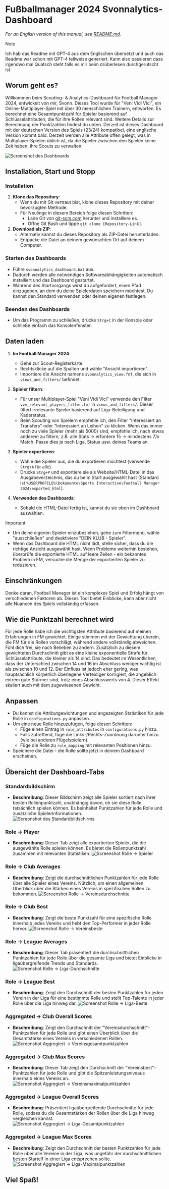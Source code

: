 # Fußballmanager 2024 Svonnalytics-Dashboard

*For an English version of this manual, see [README.md](README.md).*

> [!NOTE]  
> Ich hab das Readme mit GPT-4 aus dem Englischen übersetzt und auch das Readme war schon mit GPT-4 teilweise generiert. Kann also passieren dass irgendwo mal Quatsch steht falls es mir beim drüberlesen durchgerutscht ist. 

## Worum geht es?
Willkommen beim Scouting- & Analytics-Dashboard für Football Manager 2024, entwickelt von mir, Svonn. Dieses Tool wurde für "Veni Vidi Vici", ein Online-Multiplayer-Spiel mit über 30 menschlichen Trainern, entworfen. Es berechnet eine Gesamtpunktzahl für Spieler basierend auf Schlüsselattributen, die für ihre Rollen relevant sind. Weitere Details zur Berechnung der Punktzahlen findest du unten. Derzeit ist dieses Dashboard mit der deutschen Version des Spiels (23/24) kompatibel, eine englische Version kommt bald. Derzeit werden alle Attribute offen gelegt, was in Multiplayer-Spielen üblich ist, da die Spieler zwischen den Spielen keine Zeit haben, ihre Scouts zu verwalten.

![Screenshot des Dashboards](images/showcase.jpg)

## Installation, Start und Stopp

### Installation
1. **Klone das Repository**: 
   - Wenn du mit Git vertraut bist, klone dieses Repository mit deiner bevorzugten Methode.
   - Für Neulinge in diesem Bereich folge diesen Schritten:
     - Lade Git von [git-scm.com](https://git-scm.com/downloads) herunter und installiere es.
     - Öffne Git Bash und tippe `git clone [Repository-Link]`.
2. **Download als ZIP**: 
   - Alternativ kannst du dieses Repository als ZIP-Datei herunterladen.
   - Entpacke die Datei an deinem gewünschten Ort auf deinem Computer.

### Starten des Dashboards
- Führe `svonnalytics_dashboard.bat` aus.
- Dadurch werden alle notwendigen Softwareabhängigkeiten automatisch installiert und das Dashboard gestartet.
- Während des Startvorgangs wirst du aufgefordert, einen Pfad einzugeben, an dem du deine Spielerdaten speichern möchtest. Du kannst den Standard verwenden oder deinen eigenen festlegen.

### Beenden des Dashboards
- Um das Programm zu schließen, drücke `Strg+C` in der Konsole oder schließe einfach das Konsolenfenster.

## Daten laden

1. **Im Football Manager 2024**:
   - Gehe zur Scout-Registerkarte.
   - Rechtsklicke auf die Spalten und wähle "Ansicht importieren".
   - Importiere die Ansicht namens `svonnalytics_view.fmf`, die sich in `views_and_filters/` befindet.

2. **Spieler filtern**:
   - Für unser Multiplayer-Spiel "Veni Vidi Vici" verwende den Filter `vvv_relevant_players_filter.fmf` in `views_and_filters/`. Dieser filtert irrelevante Spieler basierend auf Liga-Beteiligung und Kaderstatus.
   - Beim Scouting von Spielern empfehle ich, den Filter "Interessiert an Transfers" oder "Interessiert an Leihen" zu klicken. Wenn das immer noch zu viele Spieler (mehr als 5000) sind, empfehle ich, nach etwas anderem zu filtern, z.B. alle Stats -> erfordere 15 -> mindestens 7/x Match. Passe dies je nach Liga, Status usw. deines Teams an.

3. **Spieler exportieren**:
   - Wähle die Spieler aus, die du exportieren möchtest (verwende `Strg+A` für alle).
   - Drücke `Strg+P` und exportiere sie als Website/HTML-Datei in das Ausgabeverzeichnis, das du beim Start ausgewählt hast (Standard ist `%USERPROFILE%\Dokumente\Sports Interactive\Football Manager 2024\exported_html`).

4. **Verwenden des Dashboards**:
   - Sobald die HTML-Datei fertig ist, kannst du sie oben im Dashboard auswählen.

> [!IMPORTANT]  
> * Um deine eigenen Spieler einzubeziehen, gehe zum Filtermenü, wähle "ausschließen" und deaktiviere "DEIN KLUB - Spieler".
> * Wenn das Dashboard die HTML nicht lädt, stelle sicher, dass du die richtige Ansicht ausgewählt hast. Wenn Probleme weiterhin bestehen, überprüfe die exportierte HTML auf leere Zeilen - ein bekanntes Problem in FM, versuche die Menge der exportierten Spieler zu reduzieren.

## Einschränkungen

Denke daran, Football Manager ist ein komplexes Spiel und Erfolg hängt von verschiedenen Faktoren ab. Dieses Tool bietet Einblicke, kann aber nicht alle Nuancen des Spiels vollständig erfassen.

## Wie die Punktzahl berechnet wird

Für jede Rolle habe ich die wichtigsten Attribute basierend auf meinen Erfahrungen in FM gewichtet. Einige stimmen mit der Gewichtung überein, die FM für die Rollen vorschlägt, während andere vollständig abweichen. Fühl dich frei, sie nach Belieben zu ändern. Zusätzlich zu diesem gewichteten Durchschnitt gibt es eine kleine exponentielle Strafe für Schlüsselattribute, die kleiner als 14 sind. Das bedeutet im Wesentlichen, dass der Unterschied zwischen 14 und 16 im Abschluss weniger wichtig ist als zwischen 10 und 12. Der Einfluss ist jedoch eher gering, was hauptsächlich körperlich überlegene Verteidiger korrigiert, die angeblich extrem gute Stürmer sind, trotz eines Abschlusswerts von 4. Dieser Effekt skaliert auch mit dem zugewiesenen Gewicht.

## Anpassen

- Du kannst die Attributgewichtungen und angezeigten Statistiken für jede Rolle in `configurations.py` anpassen.
- Um eine neue Rolle hinzuzufügen, folge diesen Schritten:
  - Füge einen Eintrag in `role_attributes` in `configurations.py` hinzu.
  - Falls zutreffend, füge die Links-/Rechts-Zuordnung darunter hinzu (wie bei anderen Flügelspielern).
  - Füge die Rolle zu `role_mapping` mit relevanten Positionen hinzu.
- Speichere die Datei - die Rolle sollte jetzt in deinem Dashboard erscheinen.

## Übersicht der Dashboard-Tabs

### Standardbildschirm
- **Beschreibung**: Dieser Bildschirm zeigt alle Spieler sortiert nach ihrer besten Rollenpunktzahl, unabhängig davon, ob sie diese Rolle tatsächlich spielen können. Es beinhaltet Punktzahlen für jede Rolle und zusätzliche Spielerinformationen.
 ![Screenshot des Standardbildschirms](images/overview.jpg)

### Role -> Player
- **Beschreibung**: Dieser Tab zeigt alle exportierten Spieler, die die ausgewählte Rolle spielen können. Es bietet die Rollenpunktzahl zusammen mit relevanten Statistiken.
 ![Screenshot Rolle -> Spieler](images/players.jpg)

### Role -> Club Averages

- **Beschreibung**: Zeigt die durchschnittlichen Punktzahlen für jede Rolle über alle Spieler eines Vereins. Nützlich, um einen allgemeinen Überblick über die Stärken eines Vereins in spezifischen Rollen zu bekommen.
 ![Screenshot Rolle -> Vereinsdurchschnitte](images/club_averages.jpg)

### Role -> Club Best
- **Beschreibung**: Zeigt die beste Punktzahl für eine spezifische Rolle innerhalb jedes Vereins und hebt den Top-Performer in jeder Rolle hervor.
 ![Screenshot Rolle -> Vereinsbeste](images/club_best.jpg)

### Role -> League Averages
- **Beschreibung**: Dieser Tab präsentiert die durchschnittlichen Punktzahlen für jede Rolle über die gesamte Liga und bietet Einblicke in ligaübergreifende Trends und Standards.
 ![Screenshot Rolle -> Liga-Durchschnitte](images/league_averages.jpg)

### Role -> League Best
- **Beschreibung**: Zeigt den Durchschnitt der besten Punktzahlen für jeden Verein in der Liga für eine bestimmte Rolle und stellt Top-Talente in jeder Rolle über die Liga hinweg dar.
 ![Screenshot Rolle -> Liga-Beste](images/league_best.jpg)

### Aggregated -> Club Overall Scores
- **Beschreibung**: Zeigt den Durchschnitt der "Vereinsdurchschnitt"-Punktzahlen für jede Rolle und gibt einen Überblick über die Gesamtstärke eines Vereins in verschiedenen Rollen.
 ![Screenshot Aggregiert -> Vereinsgesamtpunktzahlen](images/aggregated_club_overall.jpg)

### Aggregated -> Club Max Scores
- **Beschreibung**: Dieser Tab zeigt den Durchschnitt der "Vereinsbest"-Punktzahlen für jede Rolle und gibt die Spitzenleistungsniveaus innerhalb eines Vereins an.
 ![Screenshot Aggregiert -> Vereinsmaximalpunktzahlen](images/aggregated_club_max.jpg)

### Aggregated -> League Overall Scores
- **Beschreibung**: Präsentiert ligaübergreifende Durchschnitte für jede Rolle, sodass du die Gesamtstärken der Rollen über die Liga hinweg vergleichen kannst.
 ![Screenshot Aggregiert -> Liga-Gesamtpunktzahlen](images/aggregated_league_overall.jpg)

### Aggregated -> League Max Scores
- **Beschreibung**: Zeigt den Durchschnitt der besten Punktzahlen für jede Rolle über alle Vereine in der Liga, was ungefähr der durchschnittlichen besten Startelf in einer Liga entsprechen sollte.
 ![Screenshot Aggregiert -> Liga-Maximalpunktzahlen](images/aggregated_league_max.jpg)





## Viel Spaß!